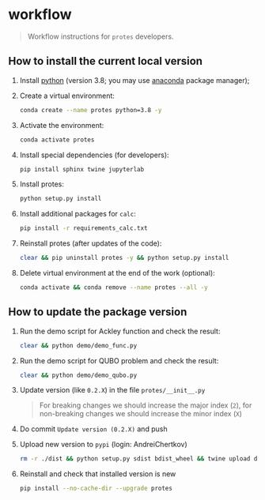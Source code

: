 # workflow

> Workflow instructions for `protes` developers.


## How to install the current local version

1. Install [python](https://www.python.org) (version 3.8; you may use [anaconda](https://www.anaconda.com) package manager);

2. Create a virtual environment:
    ```bash
    conda create --name protes python=3.8 -y
    ```

3. Activate the environment:
    ```bash
    conda activate protes
    ```

4. Install special dependencies (for developers):
    ```bash
    pip install sphinx twine jupyterlab
    ```

5. Install protes:
    ```bash
    python setup.py install
    ```

6. Install additional packages for `calc`:
    ```bash
    pip install -r requirements_calc.txt
    ```

7. Reinstall protes (after updates of the code):
    ```bash
    clear && pip uninstall protes -y && python setup.py install
    ```

8. Delete virtual environment at the end of the work (optional):
    ```bash
    conda activate && conda remove --name protes --all -y
    ```


## How to update the package version

1. Run the demo script for Ackley function and check the result:
    ```bash
    clear && python demo/demo_func.py
    ```

2. Run the demo script for QUBO problem and check the result:
    ```bash
    clear && python demo/demo_qubo.py
    ```

3. Update version (like `0.2.X`) in the file `protes/__init__.py`

    > For breaking changes we should increase the major index (`2`), for non-breaking changes we should increase the minor index (`X`)

4. Do commit `Update version (0.2.X)` and push

5. Upload new version to `pypi` (login: AndreiChertkov)
    ```bash
    rm -r ./dist && python setup.py sdist bdist_wheel && twine upload dist/*
    ```

6. Reinstall and check that installed version is new
    ```bash
    pip install --no-cache-dir --upgrade protes
    ```
